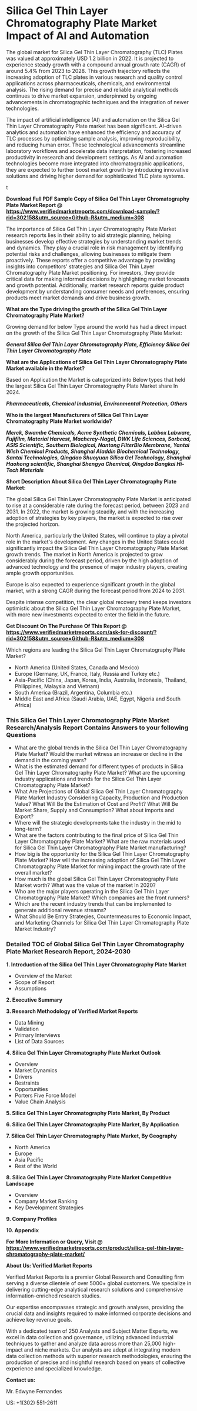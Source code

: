 <meta name="title" content="Global Silica Gel Thin Layer Chromatography Plate Market Impact of AI and Automation"><meta name="description" content="The global market for Silica Gel Thin Layer Chromatography (TLC) Plates was valued at approximately USD 1.2 billion in 2022. It is projected to experience steady growt"><meta name="title" content="Silica Gel Thin Layer Chromatography Plate Market Size, Share, Scope, Trends, Growth, Opportunities, Analysis, Forecast"><h1>Silica Gel Thin Layer Chromatography Plate Market Impact of AI and Automation</h1><p>The global market for Silica Gel Thin Layer Chromatography (TLC) Plates was valued at approximately USD 1.2 billion in 2022. It is projected to experience steady growth with a compound annual growth rate (CAGR) of around 5.4% from 2023 to 2028. This growth trajectory reflects the increasing adoption of TLC plates in various research and quality control applications across pharmaceuticals, chemicals, and environmental analysis. The rising demand for precise and reliable analytical methods continues to drive market expansion, underpinned by ongoing advancements in chromatographic techniques and the integration of newer technologies.</p><p>The impact of artificial intelligence (AI) and automation on the Silica Gel Thin Layer Chromatography Plate market has been significant. AI-driven analytics and automation have enhanced the efficiency and accuracy of TLC processes by optimizing sample analysis, improving reproducibility, and reducing human error. These technological advancements streamline laboratory workflows and accelerate data interpretation, fostering increased productivity in research and development settings. As AI and automation technologies become more integrated into chromatographic applications, they are expected to further boost market growth by introducing innovative solutions and driving higher demand for sophisticated TLC plate systems.</p>t</p><p id="" class=""><strong>Download Full PDF Sample Copy of Silica Gel Thin Layer Chromatography Plate Market Report @ <a href="https://www.verifiedmarketreports.com/download-sample/?rid=302158&utm_source=Github-R&utm_medium=308" target="_blank">https://www.verifiedmarketreports.com/download-sample/?rid=302158&utm_source=Github-R&utm_medium=308</a></strong></p><p>The importance of&nbsp;Silica Gel Thin Layer Chromatography Plate Market research reports lies in their ability to aid strategic planning, helping businesses develop effective strategies by understanding market trends and dynamics. They play a crucial role in risk management by identifying potential risks and challenges, allowing businesses to mitigate them proactively. These reports offer a competitive advantage by providing insights into competitors' strategies and Silica Gel Thin Layer Chromatography Plate Market positioning. For investors, they provide critical data for making informed decisions by highlighting market forecasts and growth potential. Additionally, market research reports guide product development by understanding consumer needs and preferences, ensuring products meet market demands and drive business growth.</p><p><strong>What are the&nbsp;Type driving the growth of the Silica Gel Thin Layer Chromatography Plate Market?</strong></p><p id="" class="">Growing demand for below Type around the world has had a direct impact on the growth of the Silica Gel Thin Layer Chromatography Plate Market:</p><em><strong>General Silica Gel Thin Layer Chromatography Plate, Efficiency Silica Gel Thin Layer Chromatography Plate</strong></em></p><strong>What are the&nbsp;Applications&nbsp;of Silica Gel Thin Layer Chromatography Plate Market available in the Market?</strong></p><p id="" class="">Based on Application the Market is categorized into Below types that held the largest Silica Gel Thin Layer Chromatography Plate Market share In 2024.</p><em><strong>Pharmaceuticals, Chemical Industrial, Environmental Protection, Others</strong></em></p><strong>Who is the largest Manufacturers of Silica Gel Thin Layer Chromatography Plate Market worldwide?</strong></p><p><em><strong>Merck, Swambe Chemicals, Acme Synthetic Chemicals, Labbox Labware, Fujifilm, Material Harvest, Macherey-Nagel, DWK Life Sciences, Sorbead, ASIS Scientific, Southern Biological, Nantong FilterBio Membrane, Yantai Wish Chemical Products, Shanghai Aladdin Biochemical Technology, Santai Technologies, Qingdao Shuoyuan Silica Gel Technology, Shanghai Haohong scientific, Shanghai Shengya Chemical, Qingdao Bangkai Hi-Tech Materials</strong></em></p><p id="" class=""><strong>Short Description About Silica Gel Thin Layer Chromatography Plate Market:</strong></p><p>The global Silica Gel Thin Layer Chromatography Plate Market is anticipated to rise at a considerable rate during the forecast period, between 2023 and 2031. In 2022, the market is growing steadily, and with the increasing adoption of strategies by key players, the market is expected to rise over the projected horizon.</p><p>North America, particularly the United States, will continue to play a pivotal role in the market's development. Any changes in the United States could significantly impact the Silica Gel Thin Layer Chromatography Plate Market growth trends. The market in North America is projected to grow considerably during the forecast period, driven by the high adoption of advanced technology and the presence of major industry players, creating ample growth opportunities.</p><p>Europe is also expected to experience significant growth in the global market, with a strong CAGR during the forecast period from 2024 to 2031.</p><p>Despite intense competition, the clear global recovery trend keeps investors optimistic about the Silica Gel Thin Layer Chromatography Plate Market, with more new investments expected to enter the field in the future.</p><p id="" class=""><strong>Get Discount On The Purchase Of This Report @ <a href="https://www.verifiedmarketreports.com/ask-for-discount/?rid=302158&utm_source=Github-R&utm_medium=308" target="_blank">https://www.verifiedmarketreports.com/ask-for-discount/?rid=302158&utm_source=Github-R&utm_medium=308</a></strong></p>Which regions are leading the Silica Gel Thin Layer Chromatography Plate Market?</p><ul><li>North America (United States, Canada and Mexico)</li><li>Europe (Germany, UK, France, Italy, Russia and Turkey etc.)</li><li>Asia-Pacific (China, Japan, Korea, India, Australia, Indonesia, Thailand, Philippines, Malaysia and Vietnam)</li><li>South America (Brazil, Argentina, Columbia etc.)</li><li>Middle East and Africa (Saudi Arabia, UAE, Egypt, Nigeria and South Africa)</li></ul><h3 id="" class="">This Silica Gel Thin Layer Chromatography Plate Market Research/Analysis Report Contains Answers to your following Questions</h3><ul><li>What are the global trends in the Silica Gel Thin Layer Chromatography Plate Market? Would the market witness an increase or decline in the demand in the coming years?</li><li>What is the estimated demand for different types of products in Silica Gel Thin Layer Chromatography Plate Market? What are the upcoming industry applications and trends for the Silica Gel Thin Layer Chromatography Plate Market?</li><li>What Are Projections of Global Silica Gel Thin Layer Chromatography Plate Market Industry Considering Capacity, Production and Production Value? What Will Be the Estimation of Cost and Profit? What Will Be Market Share, Supply and Consumption? What about imports and Export?</li><li>Where will the strategic developments take the industry in the mid to long-term?</li><li>What are the factors contributing to the final price of Silica Gel Thin Layer Chromatography Plate Market? What are the raw materials used for Silica Gel Thin Layer Chromatography Plate Market manufacturing?</li><li>How big is the opportunity for the Silica Gel Thin Layer Chromatography Plate Market? How will the increasing adoption of Silica Gel Thin Layer Chromatography Plate Market for mining impact the growth rate of the overall market?</li><li>How much is the global Silica Gel Thin Layer Chromatography Plate Market worth? What was the value of the market In 2020?</li><li>Who are the major players operating in the Silica Gel Thin Layer Chromatography Plate Market? Which companies are the front runners?</li><li>Which are the recent industry trends that can be implemented to generate additional revenue streams?</li><li>What Should Be Entry Strategies, Countermeasures to Economic Impact, and Marketing Channels for Silica Gel Thin Layer Chromatography Plate Market Industry?</li></ul><h3 id="" class="">Detailed TOC of Global Silica Gel Thin Layer Chromatography Plate Market Research Report, 2024-2030</h3><p id="" class=""><strong>1. Introduction of the Silica Gel Thin Layer Chromatography Plate Market</strong></p><ul><li>Overview of the Market</li><li>Scope of Report</li><li>Assumptions</li></ul><p id="" class=""><strong>2. Executive Summary</strong></p><p id="" class=""><strong>3. Research Methodology of Verified Market Reports</strong></p><ul><li>Data Mining</li><li>Validation</li><li>Primary Interviews</li><li>List of Data Sources</li></ul><p id="" class=""><strong>4. Silica Gel Thin Layer Chromatography Plate Market Outlook</strong></p><ul><li>Overview</li><li>Market Dynamics</li><li>Drivers</li><li>Restraints</li><li>Opportunities</li><li>Porters Five Force Model</li><li>Value Chain Analysis</li></ul><p id="" class=""><strong>5. Silica Gel Thin Layer Chromatography Plate Market, By Product</strong></p><p id="" class=""><strong>6. Silica Gel Thin Layer Chromatography Plate Market, By Application</strong></p><p id="" class=""><strong>7. Silica Gel Thin Layer Chromatography Plate Market, By Geography</strong></p><ul><li>North America</li><li>Europe</li><li>Asia Pacific</li><li>Rest of the World</li></ul><p id="" class=""><strong>8. Silica Gel Thin Layer Chromatography Plate Market Competitive Landscape</strong></p><ul><li>Overview</li><li>Company Market Ranking</li><li>Key Development Strategies</li></ul><p id="" class=""><strong>9. Company Profiles</strong></p><p id="" class=""><strong>10. Appendix</strong></p><p id="" class=""><strong>For More Information or Query, Visit @ <a href="https://www.verifiedmarketreports.com/product/silica-gel-thin-layer-chromatography-plate-market/" target="_blank">https://www.verifiedmarketreports.com/product/silica-gel-thin-layer-chromatography-plate-market/</a></strong></p><p id="" class=""><strong>About Us: Verified Market Reports</strong></p><p id="" class="">Verified Market Reports is a premier Global Research and Consulting firm serving a diverse clientele of over 5000+ global customers. We specialize in delivering cutting-edge analytical research solutions and comprehensive information-enriched research studies.</p><p id="" class="">Our expertise encompasses strategic and growth analyses, providing the crucial data and insights required to make informed corporate decisions and achieve key revenue goals.</p><p id="" class="">With a dedicated team of 250 Analysts and Subject Matter Experts, we excel in data collection and governance, utilizing advanced industrial techniques to gather and analyze data across more than 25,000 high-impact and niche markets. Our analysts are adept at integrating modern data collection methods with superior research methodologies, ensuring the production of precise and insightful research based on years of collective experience and specialized knowledge.</p><p id="" class=""><strong>Contact us:</strong></p><p id="" class="">Mr. Edwyne Fernandes</p><p id="" class="">US: +1(302) 551-2611</p>